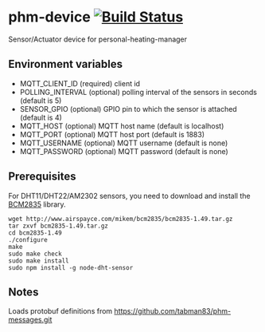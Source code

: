 # phm-device [![Build Status](https://travis-ci.org/tabman83/phm-device.svg?branch=master)](https://travis-ci.org/tabman83/phm-device)

Sensor/Actuator device for personal-heating-manager

## Environment variables
- MQTT_CLIENT_ID (required) client id
- POLLING_INTERVAL (optional) polling interval of the sensors in seconds (default is 5)
- SENSOR_GPIO (optional) GPIO pin to which the sensor is attached (default is 4)
- MQTT_HOST (optional) MQTT host name (default is localhost)
- MQTT_PORT (optional) MQTT host port (default is 1883)
- MQTT_USERNAME (optional) MQTT username (default is none)
- MQTT_PASSWORD (optional) MQTT password (default is none)

## Prerequisites
For DHT11/DHT22/AM2302 sensors, you need to download and install the [BCM2835](http://www.airspayce.com/mikem/bcm2835/) library.

```
wget http://www.airspayce.com/mikem/bcm2835/bcm2835-1.49.tar.gz
tar zxvf bcm2835-1.49.tar.gz
cd bcm2835-1.49
./configure
make
sudo make check
sudo make install
sudo npm install -g node-dht-sensor
```

## Notes
Loads protobuf definitions from https://github.com/tabman83/phm-messages.git
